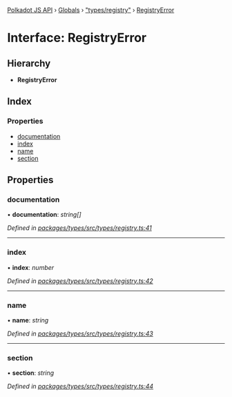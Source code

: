 [Polkadot JS API](../README.md) › [Globals](../globals.md) › ["types/registry"](../modules/_types_registry_.md) › [RegistryError](_types_registry_.registryerror.md)

# Interface: RegistryError

## Hierarchy

* **RegistryError**

## Index

### Properties

* [documentation](_types_registry_.registryerror.md#documentation)
* [index](_types_registry_.registryerror.md#index)
* [name](_types_registry_.registryerror.md#name)
* [section](_types_registry_.registryerror.md#section)

## Properties

###  documentation

• **documentation**: *string[]*

*Defined in [packages/types/src/types/registry.ts:41](https://github.com/polkadot-js/api/blob/421594b0eb/packages/types/src/types/registry.ts#L41)*

___

###  index

• **index**: *number*

*Defined in [packages/types/src/types/registry.ts:42](https://github.com/polkadot-js/api/blob/421594b0eb/packages/types/src/types/registry.ts#L42)*

___

###  name

• **name**: *string*

*Defined in [packages/types/src/types/registry.ts:43](https://github.com/polkadot-js/api/blob/421594b0eb/packages/types/src/types/registry.ts#L43)*

___

###  section

• **section**: *string*

*Defined in [packages/types/src/types/registry.ts:44](https://github.com/polkadot-js/api/blob/421594b0eb/packages/types/src/types/registry.ts#L44)*
